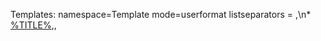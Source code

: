 Templates: <DPL> namespace=Template mode=userformat listseparators =
,\\n\* [%TITLE%](%PAGE% "wikilink"),, </DPL>
